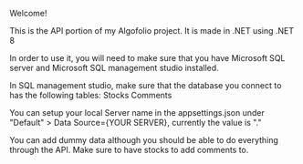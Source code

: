 Welcome!

This is the API portion of my Algofolio project. It is made in .NET using .NET 8

In order to use it, you will need to make sure that you have Microsoft SQL server and Microsoft SQL management studio installed.

In SQL management studio, make sure that the database you connect to has the following tables:
Stocks
Comments

You can setup your local Server name in the appsettings.json under "Default" > Data Source={YOUR SERVER}, currently the value is "."

You can add dummy data although you should be able to do everything through the API. Make sure to have stocks to add comments to.


